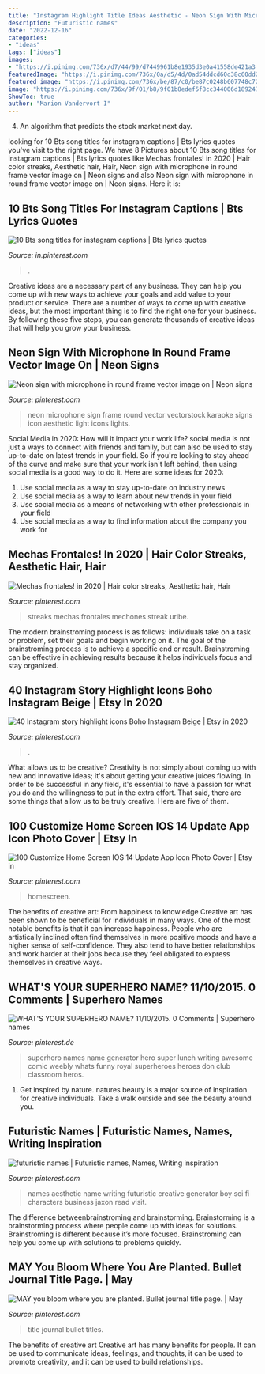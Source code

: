 ```yaml
---
title: "Instagram Highlight Title Ideas Aesthetic - Neon Sign With Microphone In Round Frame Vector Image On"
description: "Futuristic names"
date: "2022-12-16"
categories:
- "ideas"
tags: ["ideas"]
images:
- "https://i.pinimg.com/736x/d7/44/99/d7449961b8e1935d3e0a41558de421a3.jpg"
featuredImage: "https://i.pinimg.com/736x/0a/d5/4d/0ad54ddcd60d38c60dd283a00a2a49e4.jpg"
featured_image: "https://i.pinimg.com/736x/be/87/c0/be87c0248b607748c728b0283138605b.jpg"
image: "https://i.pinimg.com/736x/9f/01/b8/9f01b8edef5f8cc344006d1892475854.jpg"
ShowToc: true
author: "Marion Vandervort I"
---
```



4. An algorithm that predicts the stock market next day.

	

		
looking for 10 Bts song titles for instagram captions | Bts lyrics quotes you've visit to the right page. We have 8 Pictures about 10 Bts song titles for instagram captions | Bts lyrics quotes like Mechas frontales! in 2020 | Hair color streaks, Aesthetic hair, Hair, Neon sign with microphone in round frame vector image on | Neon signs and also Neon sign with microphone in round frame vector image on | Neon signs. Here it is:
		
    
## 10 Bts Song Titles For Instagram Captions | Bts Lyrics Quotes

<img loading=lazy src="https://i.pinimg.com/736x/be/87/c0/be87c0248b607748c728b0283138605b.jpg" onerror="this.onerror=null;this.src='https://tse2.mm.bing.net/th?id=OIP.rKbXm5ZbvqMfg-9x09z6kAHaO0&amp;pid=15.1';" alt="10 Bts song titles for instagram captions | Bts lyrics quotes">

_Source: in.pinterest.com_

>. 

	

Creative ideas are a necessary part of any business. They can help you come up with new ways to achieve your goals and add value to your product or service. There are a number of ways to come up with creative ideas, but the most important thing is to find the right one for your business. By following these five steps, you can generate thousands of creative ideas that will help you grow your business.

    
## Neon Sign With Microphone In Round Frame Vector Image On | Neon Signs

<img loading=lazy src="https://i.pinimg.com/736x/0a/d5/4d/0ad54ddcd60d38c60dd283a00a2a49e4.jpg" onerror="this.onerror=null;this.src='https://tse1.mm.bing.net/th?id=OIP.EbbqCT6s2beueDrN0yBSAAHaIA&amp;pid=15.1';" alt="Neon sign with microphone in round frame vector image on | Neon signs">

_Source: pinterest.com_

>neon microphone sign frame round vector vectorstock karaoke signs icon aesthetic light icons lights. 

	

Social Media in 2020: How will it impact your work life?
social media is not just a ways to connect with friends and family, but can also be used to stay up-to-date on latest trends in your field. So if you're looking to stay ahead of the curve and make sure that your work isn't left behind, then using social media is a good way to do it. Here are some ideas for 2020: 
1. Use social media as a way to stay up-to-date on industry news 
2. Use social media as a way to learn about new trends in your field 
3. Use social media as a means of networking with other professionals in your field 
4. Use social media as a way to find information about the company you work for 

    
## Mechas Frontales! In 2020 | Hair Color Streaks, Aesthetic Hair, Hair

<img loading=lazy src="https://i.pinimg.com/736x/17/27/63/1727634f9083fecc519c614a37b7471b.jpg" onerror="this.onerror=null;this.src='https://tse3.mm.bing.net/th?id=OIP.hnToQtIc82hNsmnBaEmPaAHaNK&amp;pid=15.1';" alt="Mechas frontales! in 2020 | Hair color streaks, Aesthetic hair, Hair">

_Source: pinterest.com_

>streaks mechas frontales mechones streak uribe. 

	

The modern brainstroming process is as follows: individuals take on a task or problem, set their goals and begin working on it. The goal of the brainstroming process is to achieve a specific end or result. Brainstroming can be effective in achieving results because it helps individuals focus and stay organized.

    
## 40 Instagram Story Highlight Icons Boho Instagram Beige | Etsy In 2020

<img loading=lazy src="https://i.pinimg.com/736x/d7/44/99/d7449961b8e1935d3e0a41558de421a3.jpg" onerror="this.onerror=null;this.src='https://tse2.mm.bing.net/th?id=OIP.UDvLkIQBIWhuXDpwy3IZQgHaF7&amp;pid=15.1';" alt="40 Instagram story highlight icons Boho Instagram Beige | Etsy in 2020">

_Source: pinterest.com_

>. 

	

What allows us to be creative?
Creativity is not simply about coming up with new and innovative ideas; it's about getting your creative juices flowing. In order to be successful in any field, it's essential to have a passion for what you do and the willingness to put in the extra effort. That said, there are some things that allow us to be truly creative. Here are five of them.

    
## 100 Customize Home Screen IOS 14 Update App Icon Photo Cover | Etsy In

<img loading=lazy src="https://i.pinimg.com/736x/bd/33/ed/bd33eddab636794acb0577a8a611fba6.jpg" onerror="this.onerror=null;this.src='https://tse3.mm.bing.net/th?id=OIP.Ql9HsgtzNXGZJNjIp2a_owHaLH&amp;pid=15.1';" alt="100 Customize Home Screen IOS 14 Update App Icon Photo Cover | Etsy in">

_Source: pinterest.com_

>homescreen. 

	

The benefits of creative art: From happiness to knowledge
Creative art has been shown to be beneficial for individuals in many ways. One of the most notable benefits is that it can increase happiness. People who are artistically inclined often find themselves in more positive moods and have a higher sense of self-confidence. They also tend to have better relationships and work harder at their jobs because they feel obligated to express themselves in creative ways.

    
## WHAT&#039;S YOUR SUPERHERO NAME? 11/10/2015. 0 Comments | Superhero Names

<img loading=lazy src="https://i.pinimg.com/736x/9f/01/b8/9f01b8edef5f8cc344006d1892475854.jpg" onerror="this.onerror=null;this.src='https://tse4.mm.bing.net/th?id=OIP.BvLZyORwzBv20QEBZrQi4QHaFU&amp;pid=15.1';" alt="WHAT&#039;S YOUR SUPERHERO NAME? 11/10/2015. 0 Comments | Superhero names">

_Source: pinterest.de_

>superhero names name generator hero super lunch writing awesome comic weebly whats funny royal superheroes heroes don club classroom heros. 

	

1. Get inspired by nature. natures beauty is a major source of inspiration for creative individuals. Take a walk outside and see the beauty around you.

    
## Futuristic Names | Futuristic Names, Names, Writing Inspiration

<img loading=lazy src="https://i.pinimg.com/736x/7f/1b/6c/7f1b6c6248da7a66d0ac4cb141fdca13.jpg" onerror="this.onerror=null;this.src='https://tse2.mm.bing.net/th?id=OIP.J0OyACoYKvPkPLZwQFGeaQHaFn&amp;pid=15.1';" alt="futuristic names | Futuristic names, Names, Writing inspiration">

_Source: pinterest.com_

>names aesthetic name writing futuristic creative generator boy sci fi characters business jaxon read visit. 

	

The difference betweenbrainstroming and brainstorming.
Brainstorming is a brainstorming process where people come up with ideas for solutions. Brainstroming is different because it’s more focused. Brainstroming can help you come up with solutions to problems quickly.

    
## MAY You Bloom Where You Are Planted. Bullet Journal Title Page. | May

<img loading=lazy src="https://i.pinimg.com/736x/c5/1f/44/c51f44660776f3783ce49382327c86fa.jpg" onerror="this.onerror=null;this.src='https://tse2.mm.bing.net/th?id=OIP.HjHi_tHIHEOWqqR6J1ycoAHaHa&amp;pid=15.1';" alt="MAY you bloom where you are planted. Bullet journal title page. | May">

_Source: pinterest.com_

>title journal bullet titles. 

	

The benefits of creative art
Creative art has many benefits for people. It can be used to communicate ideas, feelings, and thoughts, it can be used to promote creativity, and it can be used to build relationships.

